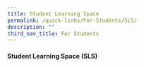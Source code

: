 ```yaml
---
title: Student Learning Space
permalink: /quick-links/For-Students/SLS/
description: ""
third_nav_title: For Students
---
```

#### Student Learning Space (SLS)

